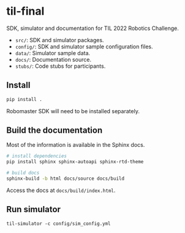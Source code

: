 # til-final

SDK, simulator and documentation for TIL 2022 Robotics
Challenge.

* ``src/``: SDK and simulator packages.
* ``config/``: SDK and simulator sample configuration files.
* ``data/``: Simulator sample data.
* ``docs/``: Documentation source.
* ``stubs/``: Code stubs for participants.


## Install

```sh
pip install .
```

Robomaster SDK will need to be installed separately.

## Build the documentation

Most of the information is available in the Sphinx docs.

```sh
# install dependencies
pip install sphinx sphinx-autoapi sphinx-rtd-theme

# build docs
sphinx-build -b html docs/source docs/build
```

Access the docs at `docs/build/index.html`.

## Run simulator
```
til-simulator -c config/sim_config.yml
```
